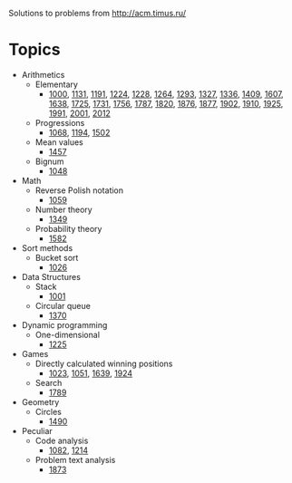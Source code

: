 Solutions to problems from http://acm.timus.ru/

# Topics

* Arithmetics
  * Elementary
    * [1000](http://acm.timus.ru/problem.aspx?space=1&num=1000),
      [1131](http://acm.timus.ru/problem.aspx?space=1&num=1131),
      [1191](http://acm.timus.ru/problem.aspx?space=1&num=1191),
      [1224](http://acm.timus.ru/problem.aspx?space=1&num=1224),
      [1228](http://acm.timus.ru/problem.aspx?space=1&num=1228),
      [1264](http://acm.timus.ru/problem.aspx?space=1&num=1264),
      [1293](http://acm.timus.ru/problem.aspx?space=1&num=1293),
      [1327](http://acm.timus.ru/problem.aspx?space=1&num=1327),
      [1336](http://acm.timus.ru/problem.aspx?space=1&num=1336),
      [1409](http://acm.timus.ru/problem.aspx?space=1&num=1409),
      [1607](http://acm.timus.ru/problem.aspx?space=1&num=1607),
      [1638](http://acm.timus.ru/problem.aspx?space=1&num=1638),
      [1725](http://acm.timus.ru/problem.aspx?space=1&num=1725),
      [1731](http://acm.timus.ru/problem.aspx?space=1&num=1731),
      [1756](http://acm.timus.ru/problem.aspx?space=1&num=1756),
      [1787](http://acm.timus.ru/problem.aspx?space=1&num=1787),
      [1820](http://acm.timus.ru/problem.aspx?space=1&num=1820),
      [1876](http://acm.timus.ru/problem.aspx?space=1&num=1876),
      [1877](http://acm.timus.ru/problem.aspx?space=1&num=1877),
      [1902](http://acm.timus.ru/problem.aspx?space=1&num=1902),
      [1910](http://acm.timus.ru/problem.aspx?space=1&num=1910),
      [1925](http://acm.timus.ru/problem.aspx?space=1&num=1925),
      [1991](http://acm.timus.ru/problem.aspx?space=1&num=1991),
      [2001](http://acm.timus.ru/problem.aspx?space=1&num=2001),
      [2012](http://acm.timus.ru/problem.aspx?space=1&num=2012)
  * Progressions
    * [1068](http://acm.timus.ru/problem.aspx?space=1&num=1068),
      [1194](http://acm.timus.ru/problem.aspx?space=1&num=1194),
      [1502](http://acm.timus.ru/problem.aspx?space=1&num=1502)
  * Mean values
    * [1457](http://acm.timus.ru/problem.aspx?space=1&num=1457)
  * Bignum
    * [1048](http://acm.timus.ru/problem.aspx?space=1&num=1048)
* Math
  * Reverse Polish notation
    * [1059](http://acm.timus.ru/problem.aspx?space=1&num=1059)
  * Number theory
    * [1349](http://acm.timus.ru/problem.aspx?space=1&num=1349)
  * Probability theory
    * [1582](http://acm.timus.ru/problem.aspx?space=1&num=1582)
* Sort methods
  * Bucket sort
    * [1026](http://acm.timus.ru/problem.aspx?space=1&num=1026)
* Data Structures
  * Stack
    * [1001](http://acm.timus.ru/problem.aspx?space=1&num=1001)
  * Circular queue
    * [1370](http://acm.timus.ru/problem.aspx?space=1&num=1370)
* Dynamic programming
  * One-dimensional
    * [1225](http://acm.timus.ru/problem.aspx?space=1&num=1225)
* Games
  * Directly calculated winning positions
    * [1023](http://acm.timus.ru/problem.aspx?space=1&num=1023),
      [1051](http://acm.timus.ru/problem.aspx?space=1&num=1051),
      [1639](http://acm.timus.ru/problem.aspx?space=1&num=1639),
      [1924](http://acm.timus.ru/problem.aspx?space=1&num=1924)
  * Search
    * [1789](http://acm.timus.ru/problem.aspx?space=1&num=1789)
* Geometry
  * Circles
    * [1490](http://acm.timus.ru/problem.aspx?space=1&num=1490)
* Peculiar
  * Code analysis
    * [1082](http://acm.timus.ru/problem.aspx?space=1&num=1082),
      [1214](http://acm.timus.ru/problem.aspx?space=1&num=1082)
  * Problem text analysis
    * [1873](http://acm.timus.ru/problem.aspx?space=1&num=1873)